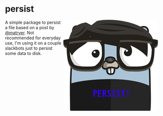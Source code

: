 # persist

<p align="center">
  <img style="float: right;" src="assets/persist.png" alt="persist gopher"/>
</p>

A simple package to persist a file based on a post by [@matryer](https://medium.com/@matryer/golang-advent-calendar-day-eleven-persisting-go-objects-to-disk-7caf1ee3d11d). Not recommended for everyday use, I'm using it on a couple slackbots just to persist some data to disk.
